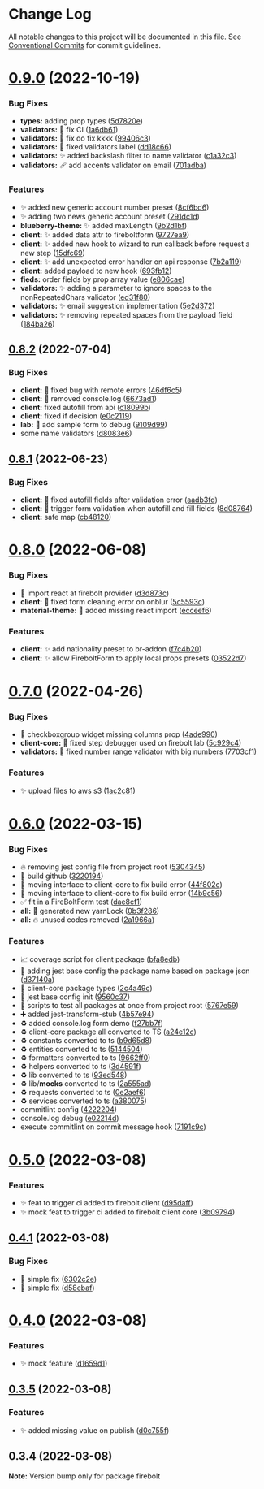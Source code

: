 # Change Log

All notable changes to this project will be documented in this file.
See [Conventional Commits](https://conventionalcommits.org) for commit guidelines.

# [0.9.0](https://github.com/IQ-tech/firebolt/compare/v0.8.2...v0.9.0) (2022-10-19)


### Bug Fixes

* **types:** adding prop types ([5d7820e](https://github.com/IQ-tech/firebolt/commit/5d7820e5bfb0688e7593ce1e4a64e5eca3894b20))
* **validators:** :bug: fix CI ([1a6db61](https://github.com/IQ-tech/firebolt/commit/1a6db61093a68728532512f7070b05e6a1b4c342))
* **validators:** :bug: fix do fix kkkk ([99406c3](https://github.com/IQ-tech/firebolt/commit/99406c3b08a2eb56b3f0803127c56c25d839bb62))
* **validators:** :bug: fixed validators label ([dd18c66](https://github.com/IQ-tech/firebolt/commit/dd18c66fec11204c48c9310cb9f17a64d38d1d6a))
* **validators:** :sparkles: added backslash filter to name validator ([c1a32c3](https://github.com/IQ-tech/firebolt/commit/c1a32c3a3842dad985b68403be12a07fdeab9ba5))
* **validators:** 🩹 add accents validator on email ([701adba](https://github.com/IQ-tech/firebolt/commit/701adba3b38754c1bd7eb5b91b11db17b5f578f2))


### Features

* :sparkles: added new generic account number preset ([8cf6bd6](https://github.com/IQ-tech/firebolt/commit/8cf6bd613897f71be4f98497ded5c4958ae9b063))
* :sparkles: adding two news generic account preset ([291dc1d](https://github.com/IQ-tech/firebolt/commit/291dc1de0b25804da325e140c880c02d3e0c9237))
* **blueberry-theme:** :sparkles: added maxLength ([9b2d1bf](https://github.com/IQ-tech/firebolt/commit/9b2d1bfb878e84b84f4533af829a56850ff96644))
* **client:** :sparkles: added data attr to fireboltform ([9727ea9](https://github.com/IQ-tech/firebolt/commit/9727ea96570cb8e3b9c13094b0f6749759d9bd97))
* **client:** :sparkles: added new hook to wizard to run callback before request a new step ([15dfc69](https://github.com/IQ-tech/firebolt/commit/15dfc69f7a2e4ad682bbc6fe74b582d3a6adcd46))
* **client:** ✨ add unexpected error handler on api response ([7b2a119](https://github.com/IQ-tech/firebolt/commit/7b2a119293adaa62ce6d41c15c2ffca54ebd3309))
* **client:** added payload to new hook ([693fb12](https://github.com/IQ-tech/firebolt/commit/693fb123f279aa4dc5a2a77852dfbdaf7057b273))
* **fieds:** order fields by prop array value ([e806cae](https://github.com/IQ-tech/firebolt/commit/e806caef1bd422823777044983df0205a50bd0ed))
* **validators:** :sparkles: adding a parameter to ignore spaces to the nonRepeatedChars validator ([ed31f80](https://github.com/IQ-tech/firebolt/commit/ed31f803fdfa22f21ff4fa2900dff762de84d286))
* **validators:** :sparkles: email suggestion implementation ([5e2d372](https://github.com/IQ-tech/firebolt/commit/5e2d372e6c9b64dc68f735b817849b2cede27d39))
* **validators:** :sparkles: removing repeated spaces from the payload field ([184ba26](https://github.com/IQ-tech/firebolt/commit/184ba26ae973354857d53cfdd44eeadebc439ca2))





## [0.8.2](https://github.com/IQ-tech/firebolt/compare/v0.8.1...v0.8.2) (2022-07-04)


### Bug Fixes

* **client:** :bug: fixed bug with remote errors ([46df6c5](https://github.com/IQ-tech/firebolt/commit/46df6c53925f56b7376d4bde47754aaf323e34a1))
* **client:** :bug: removed console.log ([6673ad1](https://github.com/IQ-tech/firebolt/commit/6673ad1821b0706625bf61f4ab21519cdaef9b71))
* **client:** fixed autofill from api ([c18099b](https://github.com/IQ-tech/firebolt/commit/c18099b5795cd46d69991624c8bbbfdfb0e38273))
* **client:** fixed if decision ([e0c2119](https://github.com/IQ-tech/firebolt/commit/e0c2119cce6ef0cc53b72ef1eba1616fd968bc2c))
* **lab:** :art: add sample form to debug ([9109d99](https://github.com/IQ-tech/firebolt/commit/9109d99f4ba091b925fd6ce35b909deb7919039e))
* some name validators ([d8083e6](https://github.com/IQ-tech/firebolt/commit/d8083e6e652952828e178763d0071a626f76af49))





## [0.8.1](https://github.com/IQ-tech/firebolt/compare/v0.8.0...v0.8.1) (2022-06-23)


### Bug Fixes

* **client:** :bug: fixed autofill fields after validation error ([aadb3fd](https://github.com/IQ-tech/firebolt/commit/aadb3fd33bbb1e0214cfd96894dafebd0d4d59bf))
* **client:** :bug: trigger form validation when autofill and fill fields ([8d08764](https://github.com/IQ-tech/firebolt/commit/8d08764bdebd71efef6d4f059c1da7fa48d3a693))
* **client:** safe map ([cb48120](https://github.com/IQ-tech/firebolt/commit/cb48120410fdfdd4bd3fd9d4f0e084a66325ceff))





# [0.8.0](https://github.com/IQ-tech/firebolt/compare/v0.7.0...v0.8.0) (2022-06-08)


### Bug Fixes

* 🐛 import react at firebolt provider ([d3d873c](https://github.com/IQ-tech/firebolt/commit/d3d873c0c3b18db124979f14148928d6219533d1))
* **client:** :bug: fixed form cleaning error on onblur ([5c5593c](https://github.com/IQ-tech/firebolt/commit/5c5593ca62d76019e4bf55353dd7437c35612948))
* **material-theme:** :bug: added missing react import ([ecceef6](https://github.com/IQ-tech/firebolt/commit/ecceef6ef55142a1bd19ce34d7bc160f5945bcb9))


### Features

* **client:** :sparkles: add nationality preset to br-addon ([f7c4b20](https://github.com/IQ-tech/firebolt/commit/f7c4b201cbb8cd43e34923180a85645b8a4e7e10))
* **client:** :sparkles: allow FireboltForm to apply local props presets ([03522d7](https://github.com/IQ-tech/firebolt/commit/03522d7de16e73637b01999c06428c5a10317901))





# [0.7.0](https://github.com/IQ-tech/firebolt/compare/v0.6.0...v0.7.0) (2022-04-26)


### Bug Fixes

* 🐛 checkboxgroup widget missing columns prop ([4ade990](https://github.com/IQ-tech/firebolt/commit/4ade9900231a6010918d9218c06080e847715b10))
* **client-core:** :bug: fixed step debugger used on firebolt lab ([5c929c4](https://github.com/IQ-tech/firebolt/commit/5c929c4596999c01029d1f54ef515b5df563b780))
* **validators:** :bug: fixed number range validator with big numbers ([7703cf1](https://github.com/IQ-tech/firebolt/commit/7703cf1dbe962089525dcc6349defdc735c91bea))


### Features

* ✨ upload files to aws s3 ([1ac2c81](https://github.com/IQ-tech/firebolt/commit/1ac2c81c61148752ef5970cde0b45235ec5beff3))





# [0.6.0](https://github.com/IQ-tech/firebolt/compare/v0.5.0...v0.6.0) (2022-03-15)


### Bug Fixes

* :fire: removing jest config file from project root ([5304345](https://github.com/IQ-tech/firebolt/commit/5304345b524e0b79e319538bce70e515d79acb40))
* :green_heart: build github ([3220194](https://github.com/IQ-tech/firebolt/commit/32201946f6d221f800f552483a09c5dfd1efdc0f))
* :green_heart: moving interface to client-core to fix build error ([44f802c](https://github.com/IQ-tech/firebolt/commit/44f802c99b8131a42f3aabcb72de860ccb1873e4))
* :green_heart: moving interface to client-core to fix build error ([14b9c56](https://github.com/IQ-tech/firebolt/commit/14b9c561280e7e1579c8f6f82c99ac2afaeb8487))
* :white_check_mark: fit in a FireBoltForm test ([dae8cf1](https://github.com/IQ-tech/firebolt/commit/dae8cf15839c035eddfc70ddc135d040a0865597))
* **all:** :bug: generated new yarnLock ([0b3f286](https://github.com/IQ-tech/firebolt/commit/0b3f28626475763ddc6597922487cefb086c483b))
* **all:** :fire: unused codes removed ([2a1966a](https://github.com/IQ-tech/firebolt/commit/2a1966a69c6acce9520950687eff95c5d45325d4))


### Features

* :chart_with_upwards_trend: coverage script for client package ([bfa8edb](https://github.com/IQ-tech/firebolt/commit/bfa8edbaa427c6920857e8ba1aaed2fe9c999579))
* :construction: adding jest base config the package name based on package json ([d37140a](https://github.com/IQ-tech/firebolt/commit/d37140a17ab4054325ff45d307d5b927619392b8))
* :construction: client-core package types ([2c4a49c](https://github.com/IQ-tech/firebolt/commit/2c4a49c4198002c1e46a586df69e62e30fa5c4d5))
* :construction: jest base config init ([9560c37](https://github.com/IQ-tech/firebolt/commit/9560c37e754b50232fb9d5eb1d3070c80393d4f9))
* :construction: scripts to test all packages at once from project root ([5767e59](https://github.com/IQ-tech/firebolt/commit/5767e599a4333c0768868ae1901c897e8dafbbde))
* :heavy_plus_sign: added jest-transform-stub ([4b57e94](https://github.com/IQ-tech/firebolt/commit/4b57e940bce2b58e0d8bf0bfbc96cd1090a292e0))
* :recycle: added console.log form demo ([f27bb7f](https://github.com/IQ-tech/firebolt/commit/f27bb7f23ae204a41d4661c43f66418e8c90e5f9))
* :recycle: client-core package all converted to TS ([a24e12c](https://github.com/IQ-tech/firebolt/commit/a24e12c7b3c779b54ab2c9f21d0cfc6454e5d85b))
* :recycle: constants converted to ts ([b9d65d8](https://github.com/IQ-tech/firebolt/commit/b9d65d8b9a74f4d2078ed21448d6478c9cfb5c1a))
* :recycle: entities converted to ts ([5144504](https://github.com/IQ-tech/firebolt/commit/51445048c676ee74961744ed5473a42451d925c6))
* :recycle: formatters converted to ts ([9662ff0](https://github.com/IQ-tech/firebolt/commit/9662ff032eac3eb9fcd2c07fa29fa407097558aa))
* :recycle: helpers converted to ts ([3d4591f](https://github.com/IQ-tech/firebolt/commit/3d4591f8a727a6409ecb15dda25dd6e777d7b450))
* :recycle: lib  converted to ts ([93ed548](https://github.com/IQ-tech/firebolt/commit/93ed548accf293f9f73a52e0baa86e80e6bad6ec))
* :recycle: lib/__mocks__  converted to ts ([2a555ad](https://github.com/IQ-tech/firebolt/commit/2a555ada4c9ddf19244bc441688ca6c860ee779b))
* :recycle: requests converted to ts ([0e2aef6](https://github.com/IQ-tech/firebolt/commit/0e2aef66ce9bdf57d18d1b067131c8413e7cbf6f))
* :recycle: services converted to ts ([a380075](https://github.com/IQ-tech/firebolt/commit/a3800759b17fc5c2c32bab8284508c1f1fd9aeeb))
* commitlint config ([4222204](https://github.com/IQ-tech/firebolt/commit/42222045eb800b472fec3ef03816ec65d9b4c71b))
* console.log debug ([e02214d](https://github.com/IQ-tech/firebolt/commit/e02214d709fd43fa84ea4026181bffdf723d4fda))
* execute commitlint on commit message hook ([7191c9c](https://github.com/IQ-tech/firebolt/commit/7191c9c0c56f5dc6ffdc262294a1e06551a8cd58))





# [0.5.0](https://github.com/IQ-tech/firebolt/compare/v0.4.1...v0.5.0) (2022-03-08)


### Features

* ✨ feat to trigger ci added to firebolt client ([d95daff](https://github.com/IQ-tech/firebolt/commit/d95daffbeafafa7d7f11348a6f07e8c2cb98d849))
* ✨ mock feat to trigger ci added to firebolt client core ([3b09794](https://github.com/IQ-tech/firebolt/commit/3b09794a36aae6b17a4444d86fcf14ea306d106f))





## [0.4.1](https://github.com/IQ-tech/firebolt/compare/v0.4.0...v0.4.1) (2022-03-08)


### Bug Fixes

* 🐛 simple fix ([6302c2e](https://github.com/IQ-tech/firebolt/commit/6302c2e95af3088d21cd4d9633d615d4711209a7))
* 🐛 simple fix ([d58ebaf](https://github.com/IQ-tech/firebolt/commit/d58ebaf79c7d6a0aecb8806a0896f8e0f81ffb87))





# [0.4.0](https://github.com/IQ-tech/firebolt/compare/v0.3.5...v0.4.0) (2022-03-08)


### Features

* ✨ mock feature ([d1659d1](https://github.com/IQ-tech/firebolt/commit/d1659d17999d804f01b76369dbdee46aea4c8b1f))





## [0.3.5](https://github.com/IQ-tech/firebolt/compare/v0.3.3...v0.3.5) (2022-03-08)


### Features

* ✨ added missing value on publish ([d0c755f](https://github.com/IQ-tech/firebolt/commit/d0c755f8c2123a00867f9f413d3ee627bff26cf3))





## 0.3.4 (2022-03-08)

**Note:** Version bump only for package firebolt
